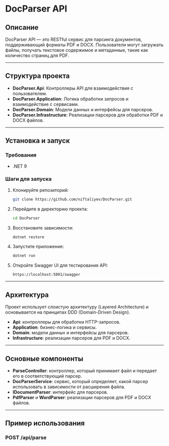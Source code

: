 # DocParser API

## Описание

DocParser API — это RESTful сервис для парсинга документов, поддерживающий форматы PDF и DOCX. Пользователи могут загружать файлы, получать текстовое содержимое и метаданные, такие как количество страниц для PDF.

---

## Структура проекта

- **DocParser.Api**: Контроллеры API для взаимодействия с пользователем.
- **DocParser.Application**: Логика обработки запросов и взаимодействие с сервисами.
- **DocParser.Domain**: Модели данных и интерфейсы для парсеров.
- **DocParser.Infrastructure**: Реализации парсеров для обработки PDF и DOCX файлов.

---

## Установка и запуск

### Требования

- .NET 9

### Шаги для запуска

1. Клонируйте репозиторий:
    ```bash
    git clone https://github.com/niftaliyev/DocParser.git
    ```

2. Перейдите в директорию проекта:
    ```bash
    cd DocParser
    ```

3. Восстановите зависимости:
    ```bash
    dotnet restore
    ```

4. Запустите приложение:
    ```bash
    dotnet run
    ```

5. Откройте Swagger UI для тестирования API:
    ```
    https://localhost:5001/swagger
    ```

---

## Архитектура

Проект использует слоистую архитектуру (Layered Architecture) и основывается на принципах DDD (Domain-Driven Design).

- **Api**: контроллеры для обработки HTTP-запросов.
- **Application**: бизнес-логика и сервисы.
- **Domain**: модели данных и интерфейсы для парсеров.
- **Infrastructure**: реализации парсеров для PDF и DOCX.

---

## Основные компоненты

- **ParseController**: контроллер, который принимает файл и передает его в соответствующий парсер.
- **DocParserService**: сервис, который определяет, какой парсер использовать в зависимости от расширения файла.
- **IDocumentParser**: интерфейс для парсеров.
- **PdfParser** и **WordParser**: реализации парсеров для PDF и DOCX файлов.

---

## Пример использования

### POST /api/parse
